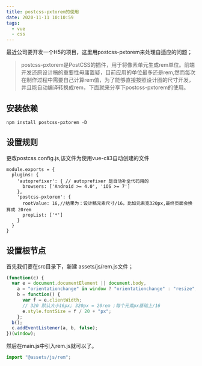 ```yaml
---
title: postcss-pxtorem的使用
date: 2020-11-11 10:10:59
tags: 
  - vue
  - css
---
```


最近公司要开发一个H5的项目，这里用postcss-pxtorem来处理自适应的问题；
> postcss-pxtorem是PostCSS的插件，用于将像素单元生成rem单位。前端开发还原设计稿的重要性毋庸置疑，目前应用的单位最多还是rem,然而每次在制作过程中需要自己计算rem值，为了能够直接按照设计图的尺寸开发，并且能自动编译转换成rem，下面就来分享下postcss-pxtorem的使用。

## 安装依赖
```
npm install postcss-pxtorem -D
```
<!-- more -->
## 设置规则
更改postcss.config.js,该文件为使用vue-cli3自动创建的文件
```
module.exports = {
  plugins: {
    'autoprefixer': { // autoprefixer 是自动补全代码用的
      browsers: ['Android >= 4.0', 'iOS >= 7']
    },
    'postcss-pxtorem': {
      rootValue: 16,//结果为：设计稿元素尺寸/16，比如元素宽320px,最终页面会换算成 20rem
      propList: ['*']
    }
  }
}
```
## 设置根节点
首先我们要在src目录下，新建 assets/js/rem.js文件；
``` javascript
(function(c) {
  var e = document.documentElement || document.body,
    a = "orientationchange" in window ? "orientationchange" : "resize",
    b = function() {
      var f = e.clientWidth;
      // 320 默认大小16px; 320px = 20rem ;每个元素px基础上/16
      e.style.fontSize = f / 20 + "px";
    };
  b();
  c.addEventListener(a, b, false);
})(window);

```
然后在main.js中引入rem.js就可以了。
``` javascript
import "@assets/js/rem";
```

